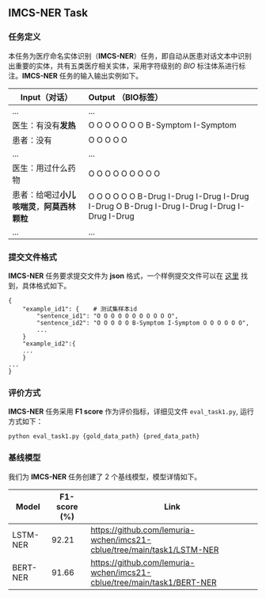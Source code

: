 ## IMCS-NER Task

### 任务定义

本任务为医疗命名实体识别（**IMCS-NER**）任务，即自动从医患对话文本中识别出重要的实体，共有五类医疗相关实体，采用字符级别的 *BIO* 标注体系进行标注。**IMCS-NER** 任务的输入输出实例如下。

| Input（对话）                  | Output （BIO标签）                                                                             |
|----------------------------|:-------------------------------------------------------------------------------------------|
| ...                        | ...                                                                                        |
| 医生：有没有**发热**               | O O O O O O O B-Symptom I-Symptom                                                          |
| 患者：没有                      | O O O O O                                                                                  |
| ...                        | ...                                                                                        |
| 医生：用过什么药物                  | O O O O O O O O O                                                                          |
| 患者：给喝过**小儿咳喘灵**，**阿莫西林颗粒** | O O O O O O B-Drug I-Drug I-Drug I-Drug I-Drug O B-Drug I-Drug I-Drug I-Drug I-Drug I-Drug |
| ...                        | ...                                                                                        |


### 提交文件格式

**IMCS-NER** 任务要求提交文件为 **json** 格式，一个样例提交文件可以在 [这里]() 找到，具体格式如下。

```
{
    "example_id1": {    # 测试集样本id
        "sentence_id1": "O O O O O O O O O O O",  
        "sentence_id2": "O O O O O B-Symptom I-Symptom O O O O O O",
        ...
    }
   	"example_id2":{
   	...
   	}
...
}
```

### 评价方式

**IMCS-NER** 任务采用 **F1 score** 作为评价指标，详细见文件 `eval_task1.py`, 运行方式如下：

```
python eval_task1.py {gold_data_path} {pred_data_path}
```

### 基线模型

我们为 **IMCS-NER** 任务创建了 2 个基线模型，模型详情如下。

| Model    | F1-score (%) | Link                                                                   |
|----------|--------------|------------------------------------------------------------------------|
| LSTM-NER | 92.21        | https://github.com/lemuria-wchen/imcs21-cblue/tree/main/task1/LSTM-NER |
| BERT-NER | 91.66        | https://github.com/lemuria-wchen/imcs21-cblue/tree/main/task1/BERT-NER |

